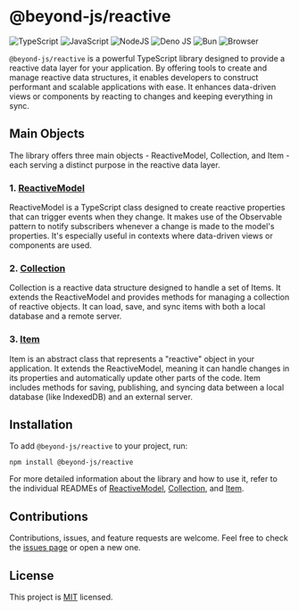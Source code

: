 # @beyond-js/reactive

![TypeScript](https://img.shields.io/badge/typescript-%23007ACC.svg?style=for-the-badge&logo=typescript&logoColor=white)
![JavaScript](https://img.shields.io/badge/javascript-%23323330.svg?style=for-the-badge&logo=javascript&logoColor=%23F7DF1E)
![NodeJS](https://img.shields.io/badge/node.js-6DA55F?style=for-the-badge&logo=node.js&logoColor=white)
![Deno JS](https://img.shields.io/badge/deno%20js-000000?style=for-the-badge&logo=deno&logoColor=white)
![Bun](https://img.shields.io/badge/Bun-%23000000.svg?style=for-the-badge&logo=bun&logoColor=white)
![Browser](https://img.shields.io/badge/Browser-4285F4?style=for-the-badge&logo=GoogleChrome&logoColor=white)

`@beyond-js/reactive` is a powerful TypeScript library designed to provide a reactive data layer for your application.
By offering tools to create and manage reactive data structures, it enables developers to construct performant and
scalable applications with ease. It enhances data-driven views or components by reacting to changes and keeping
everything in sync.

## Main Objects

The library offers three main objects - ReactiveModel, Collection, and Item - each serving a distinct purpose in the
reactive data layer.

### 1. [ReactiveModel](./docs/model.md)

ReactiveModel is a TypeScript class designed to create reactive properties that can trigger events when they change. It
makes use of the Observable pattern to notify subscribers whenever a change is made to the model's properties. It's
especially useful in contexts where data-driven views or components are used.

### 2. [Collection](./docs/collection.md)

Collection is a reactive data structure designed to handle a set of Items. It extends the ReactiveModel and provides
methods for managing a collection of reactive objects. It can load, save, and sync items with both a local database and
a remote server.

### 3. [Item](./docs/item.md)

Item is an abstract class that represents a "reactive" object in your application. It extends the ReactiveModel, meaning
it can handle changes in its properties and automatically update other parts of the code. Item includes methods for
saving, publishing, and syncing data between a local database (like IndexedDB) and an external server.

## Installation

To add `@beyond-js/reactive` to your project, run:

```
npm install @beyond-js/reactive
```

For more detailed information about the library and how to use it, refer to the individual READMEs of
[ReactiveModel](./docs/model.md), [Collection](./docs/README.md), and [Item](./docs/item.md).

## Contributions

Contributions, issues, and feature requests are welcome. Feel free to check the [issues page](#) or open a new one.

## License

This project is [MIT](./LICENSE) licensed.
